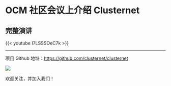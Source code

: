 # OCM 社区会议上介绍 Clusternet


<!--more-->

## 完整演讲

{{< youtube I7LSSSOeC7k >}}

---

项目 Github 地址：<https://github.com/clusternet/clusternet>

<a href="https://github.com/clusternet/clusternet" align="center">
  <img src="https://github-readme-stats.vercel.app/api/pin/?username=clusternet&repo=clusternet&show_owner=true" />
</a>

欢迎关注，并加入我们！

